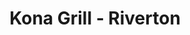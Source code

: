 ---
layout: place
title: "Kona Grill - Riverton"
permalink: /utah/riverton/kona-grill-riverton.html
stateAbbr: UT
stateName: Utah
cityName: Riverton
place_id: ChIJoX1rVkuFUocRF8-glESUIwU
photos:
  - name: >-
      places/ChIJoX1rVkuFUocRF8-glESUIwU/photos/AeeoHcJNrY6Ysvp1Hd1Im5PfWS9a-YCeWPZfRZqV33NwfAyQU2bL3CvreAYp5wIB5oqW0DohBlAmBOAdqysfGGgt5zS56qSPbKosa8CePEk_XdwADN_GRqhVd8DZEOTYuVR_SaB8FrEOYkyh_x4J2sYjVQ4Vn0cDxZSUYwVG2r8X6it84N4NpBzs_X4PKWFzVZAo-DPzqTlDAKiWvNHkr4DHzdd-uQ-beLP5wTaQD0hF61o47fjkPks0A3-a_fVikz4FdKW_f9pmAHcWISKCIUPvYCCbZpansmxGQNQ1EsumqReo8A
    widthPx: 2160
    heightPx: 1440
    authorAttributions:
      - displayName: Kona Grill - Riverton
        uri: https://maps.google.com/maps/contrib/103140189631593594448
        photoUri: >-
          https://lh3.googleusercontent.com/a-/ALV-UjXLEL3bFK2v5R3W86GyZqWm1TBxRf9FP_8u4IGfLGpUoSSF2yg=s100-p-k-no-mo
    flagContentUri: >-
      https://www.google.com/local/imagery/report/?cb_client=maps_api_places.places_api&image_key=!1e10!2sAF1QipNAvjWyq72DtIYkyZROvsn4NwaQfzFCU6NSH5mF&hl=en-US
    googleMapsUri: >-
      https://www.google.com/maps/place//data=!3m4!1e2!3m2!1sAF1QipNAvjWyq72DtIYkyZROvsn4NwaQfzFCU6NSH5mF!2e10!4m2!3m1!1s0x8752854b566b7da1:0x523944494a0cf17
  - name: >-
      places/ChIJoX1rVkuFUocRF8-glESUIwU/photos/AeeoHcIdjenOUwCZThZ25QQmukjlEhH6VZxZy8vbU8Whw6QWGIJcYWiQP3g13eDSSUMkidP2ZZclMu5WGGrNRuz39lfTKE_z8zAmv41KqJ3vhbON2Y2OqpErMcLOaF50BocFVdd7jDT1J1iV8vPBOSAYMXV1LzgSfD1_QIz3NJg3n2b9GYVOPzVrdB76gXxOyp0mFGAAagCkezc6qGurlQFansQWl5yxFLf0jG56yZGK_W0YJi6_8v_8Dho7_XKnrdzGg7xBRf5S2x41FCmvh_Xhs3WOOKehmDm-VjQ4641w7E4KIQ
    widthPx: 2000
    heightPx: 1332
    authorAttributions:
      - displayName: Kona Grill - Riverton
        uri: https://maps.google.com/maps/contrib/103140189631593594448
        photoUri: >-
          https://lh3.googleusercontent.com/a-/ALV-UjXLEL3bFK2v5R3W86GyZqWm1TBxRf9FP_8u4IGfLGpUoSSF2yg=s100-p-k-no-mo
    flagContentUri: >-
      https://www.google.com/local/imagery/report/?cb_client=maps_api_places.places_api&image_key=!1e10!2sAF1QipMe9iLelrr54YTfwKCKtsPMx9CLNTFNAsSoMhay&hl=en-US
    googleMapsUri: >-
      https://www.google.com/maps/place//data=!3m4!1e2!3m2!1sAF1QipMe9iLelrr54YTfwKCKtsPMx9CLNTFNAsSoMhay!2e10!4m2!3m1!1s0x8752854b566b7da1:0x523944494a0cf17
  - name: >-
      places/ChIJoX1rVkuFUocRF8-glESUIwU/photos/AeeoHcK9Dpq3J3AGFaWbX-uwSFTyiS8DIdzrL3KG_jPUfrZS4UtLhMWfGRXkmp2lOyka0GAJD6qamnyXTxAUc38OQPFv4sn9TGFepgWUQaStye4hzcGhCqypdiW4WQqTLVGZ5CJ5tf9hEJMKBiRLwL6iRvnIQGQ3mk7D4FH8IYih3Lfw_SClJdJPxvkgqpJWrhlgAPZOpaQHbWk3geEZSiPLvNcxC3ghaXhSFMEKC_fts5HmgTJgh-vIhqr8XzIer3XNAGlAbEGjhxmlsIe6oghpE8oCJ11eELYuoDli_IPVpijAhanrumpWSQXdVzuUC8_1F4RIUWyKaiWoQ73qOawSD3hXJ7hv4c85obg1V-mjMgEjSX36mqu7LpwACijxqvZdUMGNxfz0HcaOPDj9trq5eJ7gnpwzNFaYjY5cOVWvvEw8dg
    widthPx: 4032
    heightPx: 3024
    authorAttributions:
      - displayName: Michelle Briggs
        uri: https://maps.google.com/maps/contrib/102741778526383952531
        photoUri: >-
          https://lh3.googleusercontent.com/a/ACg8ocJSWXpaJdr6K18Pbs_aWR1ja2ls5E8yzSp9950CvkHRRVGyaw=s100-p-k-no-mo
    flagContentUri: >-
      https://www.google.com/local/imagery/report/?cb_client=maps_api_places.places_api&image_key=!1e10!2sCIHM0ogKEICAgMDA_435Tw&hl=en-US
    googleMapsUri: >-
      https://www.google.com/maps/place//data=!3m4!1e2!3m2!1sCIHM0ogKEICAgMDA_435Tw!2e10!4m2!3m1!1s0x8752854b566b7da1:0x523944494a0cf17
  - name: >-
      places/ChIJoX1rVkuFUocRF8-glESUIwU/photos/AeeoHcKe6WRtZYB4M73JMwY1MoiP-PfMG2kp_XDnnNDKZlVHsoyY8tbwYdPSmm8wAvxbl45-nTJ7nvAW2DBzPRocrKTZrydO02zrQvg0fys0zI-ncF5peJbOLYegnYaaGHzl2-K7f75Zm-onjgXlcQPmdvUSi3DpbyDyyiB1dF48SKK-QkQa5GDREDjxAkte9hVqShUdoEz9QjNKEo0mMq7xt8IF_GECJawOIdJD-vwWaPd_5Ps6Cmx8hQHCC2hwD_Ci4MAjYOyrmx0tch3z5_omcNqVhqt1FrJb7c4u2r1QzGh7ac71qG6hdGMwnlHQ_cyvHiILkSLgVEHNUh9t1NgyPBim8KAyL5LUFV6wgtJyvRSXfyWDA5wqjtdJd_qojk6L6FRk2uqvC7K3aMo05x7SWuLrP2VPOmZkFYowoD26eVcZqA
    widthPx: 4032
    heightPx: 3024
    authorAttributions:
      - displayName: Starlyn Montoya
        uri: https://maps.google.com/maps/contrib/115790389589275674186
        photoUri: >-
          https://lh3.googleusercontent.com/a-/ALV-UjVeQIuOisy64ERI5IU3ij7ozi9Zdfof8SoCAj95CNjPKNyiTNoh=s100-p-k-no-mo
    flagContentUri: >-
      https://www.google.com/local/imagery/report/?cb_client=maps_api_places.places_api&image_key=!1e10!2sCIHM0ogKEICAgIDbjdCxWA&hl=en-US
    googleMapsUri: >-
      https://www.google.com/maps/place//data=!3m4!1e2!3m2!1sCIHM0ogKEICAgIDbjdCxWA!2e10!4m2!3m1!1s0x8752854b566b7da1:0x523944494a0cf17
  - name: >-
      places/ChIJoX1rVkuFUocRF8-glESUIwU/photos/AeeoHcLTSUsXTyI0dasHLBZRzU96YJVyBBCAXXqH50mt-Y5mZj_J0z6V3ACfQkKFddm2Yf2R4unOwiMWswL_fgfjUE6hmWUc1GOnbIn0xm5HX408TIUgGh35OfDxCvWCrW2ityWq59KVFGCq99NtDqUn3QuRL6gVBcS3cY6rIy3DNituRbq8J-VVekchuqFUiZQ_jccwzbkAaFqtOz3aQ-JV_38kpnlQFdcpypUGAiP5ZAz03vmMhlUg8HD6AZUSxYG7tvr7Ca48wFdwZ2QV4els3p3LIyj6uY6zkss82tsqzckwjvbKsCskOWWj6hkVeV92Eb-ljE2HhDDjHmNfkzyt93cVH6e_t2oY5VHtFWikUru9jVjrc7Teg49-0KrXKP3CXLNQWZ4hjUYzSPUtI0M8wVAqAhQpqvxC_jT5gwZWtLwbLqU
    widthPx: 3024
    heightPx: 4032
    authorAttributions:
      - displayName: Tamilisa Miner
        uri: https://maps.google.com/maps/contrib/109772336338395690847
        photoUri: >-
          https://lh3.googleusercontent.com/a-/ALV-UjVYVvkVoxLpdSfalSOvpKfoyVzGwFCtB_YGHLLIGwzjKMJNj6uhdg=s100-p-k-no-mo
    flagContentUri: >-
      https://www.google.com/local/imagery/report/?cb_client=maps_api_places.places_api&image_key=!1e10!2sCIHM0ogKEICAgMDwtriS8QE&hl=en-US
    googleMapsUri: >-
      https://www.google.com/maps/place//data=!3m4!1e2!3m2!1sCIHM0ogKEICAgMDwtriS8QE!2e10!4m2!3m1!1s0x8752854b566b7da1:0x523944494a0cf17
  - name: >-
      places/ChIJoX1rVkuFUocRF8-glESUIwU/photos/AeeoHcIKO5nXzrjcHg48zSsf9a3ROLe78QlLcWx2jJ_k0JEscq4NXOLmVlEuX-4Ef8WsU20XoNFqzNo-SWRcQS2pUkvmhSun4UWpxdVpXX80uLxoZ7Fe3zwLfAzFzI6DVgg4QQsj4xh8DngnqM4UpjypD6F7eQvbtxzijebqfLhPlzmvS9WyBDqcX3hpAaT5Q1o02qGcwiVURngUOf8o_6Ar5sjmnPZyq4Wit4nA3n-D-p0cAa7FDVnP7Y_s2VyvwxhfpJw56YDl6ArXfGuuk0MDZjReJ-CiMxcYx609I2hhvygHHQ
    widthPx: 2048
    heightPx: 1536
    authorAttributions:
      - displayName: Kona Grill - Riverton
        uri: https://maps.google.com/maps/contrib/103140189631593594448
        photoUri: >-
          https://lh3.googleusercontent.com/a-/ALV-UjXLEL3bFK2v5R3W86GyZqWm1TBxRf9FP_8u4IGfLGpUoSSF2yg=s100-p-k-no-mo
    flagContentUri: >-
      https://www.google.com/local/imagery/report/?cb_client=maps_api_places.places_api&image_key=!1e10!2sAF1QipOGKZPO8YyckgWHXYhEISYhBT0eHT45tzjxmG5A&hl=en-US
    googleMapsUri: >-
      https://www.google.com/maps/place//data=!3m4!1e2!3m2!1sAF1QipOGKZPO8YyckgWHXYhEISYhBT0eHT45tzjxmG5A!2e10!4m2!3m1!1s0x8752854b566b7da1:0x523944494a0cf17
  - name: >-
      places/ChIJoX1rVkuFUocRF8-glESUIwU/photos/AeeoHcJRQQxhrW_SjCWKwtrUiiPm48apJjMPn3LbwMU-AEWWHUW9qyR7-sn_42B-OC4izDLDKdZZ2o2WOgjiqNMHcXAgD3xnI76lM2aVd0K8OGdAF8jnywP95sL0eZay8NKlGZGyVNV1Hkn6KBfpvIH0FoGkGEAe3_lS1ewXWu9k3Hh9_dnV6oHbvupkXFtpJzEsJ8_GZXkxi2u894vb4tdbAnfZ60tJAjsukFlXx-yx2N0BSb81R4g1gnn9PTH5mPeSRYy-VBWMBJfni79cS5ds41xABF_gMWRTBKjm2DNkHQ3KSPLg8mwsao5QwaMcGolqLlf-Qee0XKfigsJnJANL9xoDYmkR9-AU9LkN8rqiI_-F8DF026xobxspm6bkEGdJbk7OaPffE38Jpai7Crujjdc9MeqfN6ZB6-zyddgQj1rifGQ
    widthPx: 4032
    heightPx: 3024
    authorAttributions:
      - displayName: Michelle Briggs
        uri: https://maps.google.com/maps/contrib/102741778526383952531
        photoUri: >-
          https://lh3.googleusercontent.com/a/ACg8ocJSWXpaJdr6K18Pbs_aWR1ja2ls5E8yzSp9950CvkHRRVGyaw=s100-p-k-no-mo
    flagContentUri: >-
      https://www.google.com/local/imagery/report/?cb_client=maps_api_places.places_api&image_key=!1e10!2sCIHM0ogKEICAgMDA_435jwE&hl=en-US
    googleMapsUri: >-
      https://www.google.com/maps/place//data=!3m4!1e2!3m2!1sCIHM0ogKEICAgMDA_435jwE!2e10!4m2!3m1!1s0x8752854b566b7da1:0x523944494a0cf17
  - name: >-
      places/ChIJoX1rVkuFUocRF8-glESUIwU/photos/AeeoHcKX-okwvs0hWoG3B6ynSQJoZWyZO1VclwQDeKUyAFwEv887wgjIA6Dh7N6ub9WR2GD5C4eFHz1lUUmJTurENIJ_3FPiXYBsFtb-QMrbd6uoYH8aacpQ_W1BQagrjIBqDRXSLXQEzqawwtnSs7qTtJ9Pvffrd5KoIzLQ3wj_bWaHOu6GG5YKfd31KHm2CygeNpQRbvRvPuID-GJMRBhOWj7zrCjLQpyhQjrOp34NaJVxDQ2ZJJGrDgJzCGhMOcChS8ioSTphNXOx9bIZT9wm_OpRUQEjtbwG5BcBiKey-fzTB5WqLRCGmW3k7Mkni232kJBr2Ml5CaXSFRwYSew9yB_FD7Zw4iUaXw45QWQF8V8q9WMcBqaV0jXcrItX72Zpcs2gIobuamC-5oq1ShlFyaI3zoz2uZ2sw-_YUHFPAqH4Fg
    widthPx: 4800
    heightPx: 3600
    authorAttributions:
      - displayName: John Briggs
        uri: https://maps.google.com/maps/contrib/108413720156079966246
        photoUri: >-
          https://lh3.googleusercontent.com/a-/ALV-UjWR5aBHEHwZ2_Md8B2xv5kt8W1JrANQ4dnuR2zbq3MY0gnC_2fx=s100-p-k-no-mo
    flagContentUri: >-
      https://www.google.com/local/imagery/report/?cb_client=maps_api_places.places_api&image_key=!1e10!2sCIHM0ogKEICAgMDA_8XJKw&hl=en-US
    googleMapsUri: >-
      https://www.google.com/maps/place//data=!3m4!1e2!3m2!1sCIHM0ogKEICAgMDA_8XJKw!2e10!4m2!3m1!1s0x8752854b566b7da1:0x523944494a0cf17
  - name: >-
      places/ChIJoX1rVkuFUocRF8-glESUIwU/photos/AeeoHcK8paAHG5PN-dRD9vJqwH7FMIoWYsYsowIJh0pcFlNZTiOU_FPqKixVDOhGSuh9uBnPuFjXMDULiqRWZmXJ78UXDtyRF7FWof0YJ2fVCz2EYWN-EIR7dyDM6xb_1w2-ty9tNDG3ehS7IdYtLAF-7D_k-Wm4PCTZf78BwYxaxgEkF1TRiFIP8bGF93XKhWfVBBD0rzxsMI76-yKBNttvTTJxVJsW7iyfRgNq-bfwH2sgy3WAKsPI1imTPWV4IMVus7RNMJrUa-jSCr0hYs7X4n2xHndHtDGFdKqtVVp-sjjvPdagPUCO5iS2mUvyIS5iz0o0m3nComtKNqOprblZI6XK8cuy2Wl2fmw3EwOY278_fPv5GOEAfP09j7oRNczNz5mEuePgvza8fcSlnwOdRl9u3CMd28Qf_ng32It4DzlKw1yM
    widthPx: 3024
    heightPx: 4032
    authorAttributions:
      - displayName: Michael Williams
        uri: https://maps.google.com/maps/contrib/108615832516200190013
        photoUri: >-
          https://lh3.googleusercontent.com/a-/ALV-UjWcf_H5KKlG7b3WpWlVRyK7AZUiu1IuyHDBnHAp6ddh9Y7CUZEV3Q=s100-p-k-no-mo
    flagContentUri: >-
      https://www.google.com/local/imagery/report/?cb_client=maps_api_places.places_api&image_key=!1e10!2sCIHM0ogKEICAgICro-D_kgE&hl=en-US
    googleMapsUri: >-
      https://www.google.com/maps/place//data=!3m4!1e2!3m2!1sCIHM0ogKEICAgICro-D_kgE!2e10!4m2!3m1!1s0x8752854b566b7da1:0x523944494a0cf17
  - name: >-
      places/ChIJoX1rVkuFUocRF8-glESUIwU/photos/AeeoHcL2Tr9xxCRad6_v94ZwlGxWuiaDtv--9yoQwaLi6AUM5ar0OTwyVSMTnH5f5PKrACc-Xih9H-j3eG0hWiiXcoAgFrp-3xPJ1lQ3_QSIZJqd8I1uq4XtOHKvmHq4I98hH7LonllNCZDRRCQx-n7mmPnkGPmELYv9_GscXb0kAHDQSjEZUxSFpzrVX4aoM1MPJaudgw-jpxCa0aBEtZfWHCsWq09vmdAPL6A-oZm3ur1_P0mvs2_Y2JCfG-DfmzZMbfYJGoi5yv3mzZ5gFR4InoP70-c_r1nx2z-_pQlmliQWk2p0VhLIGFj_JvlZfzIzMwxH0gBIHDscwzsMF2chGjGnSiW-asYMnjycT67nDYQUKjRzkIII_HqL9PcVUjmHRjX2IWPUjOIyvaWfst722YIFkqjzjCp1vGSxUxb4M0o
    widthPx: 3024
    heightPx: 3024
    authorAttributions:
      - displayName: Kevin Moya
        uri: https://maps.google.com/maps/contrib/116739197121851470515
        photoUri: >-
          https://lh3.googleusercontent.com/a-/ALV-UjX0JDSYYGjQsALm-gXufJP6mchVQQlP9RrABsL-uX6KBr7o3MCKyg=s100-p-k-no-mo
    flagContentUri: >-
      https://www.google.com/local/imagery/report/?cb_client=maps_api_places.places_api&image_key=!1e10!2sCIHM0ogKEICAgIC7nY6yLg&hl=en-US
    googleMapsUri: >-
      https://www.google.com/maps/place//data=!3m4!1e2!3m2!1sCIHM0ogKEICAgIC7nY6yLg!2e10!4m2!3m1!1s0x8752854b566b7da1:0x523944494a0cf17
address: 13253 S Teal Rdg Wy J190, Riverton, UT 84096, USA
street: 13253 S Teal Rdg Wy J190
city: Riverton
state: UT
zip: '84096'
country: USA
neighborhood: null
latitude: '40.510227'
longitude: '-111.996438'
accessibility_options:
  wheelchairAccessibleParking: true
  wheelchairAccessibleEntrance: true
  wheelchairAccessibleRestroom: true
  wheelchairAccessibleSeating: true
business_status: OPERATIONAL
name: Kona Grill - Riverton
google_maps_links:
  directionsUri: >-
    https://www.google.com/maps/dir//''/data=!4m7!4m6!1m1!4e2!1m2!1m1!1s0x8752854b566b7da1:0x523944494a0cf17!3e0
  placeUri: https://maps.google.com/?cid=370302616646766359
  writeAReviewUri: >-
    https://www.google.com/maps/place//data=!4m3!3m2!1s0x8752854b566b7da1:0x523944494a0cf17!12e1
  reviewsUri: >-
    https://www.google.com/maps/place//data=!4m4!3m3!1s0x8752854b566b7da1:0x523944494a0cf17!9m1!1b1
  photosUri: >-
    https://www.google.com/maps/place//data=!4m3!3m2!1s0x8752854b566b7da1:0x523944494a0cf17!10e5
primary_type: American Restaurant
opening_hours:
  regular: null
  current: null
secondary_opening_hours:
  regular:
    weekdayDescriptions: null
    type: null
  current:
    weekdayDescriptions: null
    type: null
phone: (385) 317-7744
price_level: PRICE_LEVEL_MODERATE
price_range: null
rating: '4.5'
rating_count: 3044
website: https://konagrill.com/locations?locations=Riverton,84096
description: null
reviews: null
parking_options: null
payment_options: null
allow_dogs: null
curbside_pickup: null
delivery: null
dine_in: null
good_for_children: null
good_for_groups: null
good_for_sports: null
live_music: null
menu_for_children: null
outdoor_seating: null
reservable: null
restroom: null
serves_beer: null
serves_breakfast: null
serves_brunch: null
serves_cocktails: null
serves_coffee: null
serves_dinner: null
serves_dessert: null
serves_lunch: null
serves_vegetarian_food: null
serves_wine: null
takeout: null

---